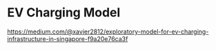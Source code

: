 # EV Charging Model

https://medium.com/@xavier2812/exploratory-model-for-ev-charging-infrastructure-in-singapore-f9a20e76ca3f

